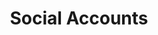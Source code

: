 ---
title: "Social Accounts"
description: "External social accounts for DessieOwO"
links: 
  - link: "mailto:dessie@dessieowo.com"
    name: "Email"
  - link: "/blog"
    name: "Blog"
  - link: "https://dessiexyz.tumblr.com"
    name: "Tumblr"
  - link: "https://www.chess.com/member/dessieowo"
    name: "Chess.com"
  - link: "https://bsky.app/profile/dessieowo.com"
    name: "Bluesky"
  - link: "https://dessieowo.itch.io/"
    name: "Itch.io"
  - link: "https://steamcommunity.com/id/DesmosGraphing/"
    name: "Steam (Player)"
  - link: "https://youtube.com/@dessieowo"
    name: "Youtube"
  - link: "https://dessieowo.bandcamp.com/"
    name: "Bandcamp (Artist)"
---